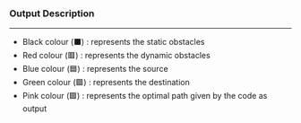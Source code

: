 ### Output Description
---
- Black colour  (⬛)   : represents the static obstacles
- Red colour  (🟥)     : represents the dynamic obstacles
- Blue colour  (🟦)    : represents the source
- Green colour (🟩)    : represents the destination
- Pink colour (🟪)     : represents the optimal path given by the code as output
